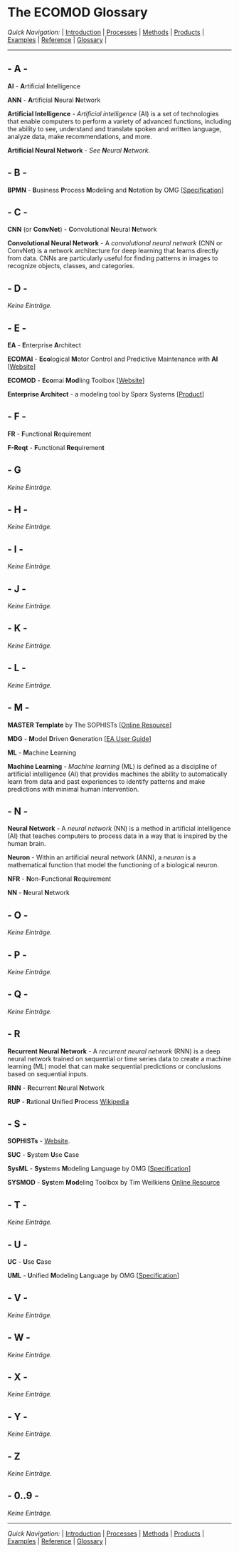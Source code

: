 # The ECOMOD Glossary


_Quick Navigation:_ | [Introduction](index.md) | [Processes](processes.md) | [Methods](methods.md) | [Products](products.md) | [Examples](examples.md) | [Reference](quick-reference.md) | [Glossary](glossary.md) |

---

## - A -

**AI** - **A**rtificial **I**ntelligence

**ANN** - **A**rtificial **N**eural **N**etwork

**Artificial Intelligence** - _Artificial intelligence_ (AI) is a set of technologies that enable computers to perform a variety of advanced functions, including the ability to see, understand and translate spoken and written language, analyze data, make recommendations, and more.

**Artificial Neural Network** - _See **N**eural **N**etwork._


## - B -

**BPMN** - **B**usiness **P**rocess **M**odeling and **N**otation by OMG [[Specification](https://www.omg.org/spec/BPMN)]


## - C -

**CNN** (or **ConvNet**) - **C**onvolutional **N**eural **N**etwork

**Convolutional Neural Network** - A _convolutional neural network_ (CNN or ConvNet) is a network architecture for deep learning that learns directly from data. CNNs are particularly useful for finding patterns in images to recognize objects, classes, and categories.


## - D -

*Keine Einträge.*


## - E -

**EA** - **E**nterprise **A**rchitect

**ECOMAI** - **Eco**logical **M**otor Control and Predictive Maintenance with **AI** [[Website](https://ecomai.eu/)]

**ECOMOD** - **Eco**mai **Mod**ling Toolbox [[Website](https://github.com/eureka-ecomai/ECOMAI-Design-Kit/blob/main/docs/ecomod/README.md)]

**Enterprise Architect** - a modeling tool by Sparx Systems [[Product](https://sparxsystems.com/)]


## - F -

**FR** - **F**unctional **R**equirement

**F-Reqt** - **F**unctional **Req**uiremen**t**


## - G 

*Keine Einträge.*


## - H -

*Keine Einträge.*


## - I -

*Keine Einträge.*


## - J -

*Keine Einträge.*


## - K -

*Keine Einträge.*


## - L -

*Keine Einträge.*


## - M -

**MASTER Template** by The SOPHISTs [[Online Resource](https://www.sophist.de/fileadmin/user_upload/Bilder_zu_Seiten/Publikationen/RE6/Webinhalte_Buchteil_3/MASTER-Schablonen_fuer_Definitionen_-_29.08.2014.pdf)]

**MDG** - **M**odel **D**riven **G**eneration [[EA User Guide](https://sparxsystems.com/enterprise_architect_user_guide/17.0/modeling_domains/sc_mdg_extensions.html)]

**ML** - **M**achine **L**earning

**Machine Learning** - _Machine learning_ (ML) is defined as a discipline of artificial intelligence (AI) that provides machines the ability to automatically learn from data and past experiences to identify patterns and make predictions with minimal human intervention.


## - N -

**Neural Network** - A _neural network_ (NN) is a method in artificial intelligence (AI) that teaches computers to process data in a way that is inspired by the human brain. 

**Neuron** - Within an artificial neural network (ANN), a _neuron_ is a mathematical function that model the functioning of a biological neuron. 

**NFR** - **N**on-**F**unctional **R**equirement

**NN** - **N**eural **N**etwork


## - O -

*Keine Einträge.*


## - P -

*Keine Einträge.*


## - Q -

*Keine Einträge.*


## - R 

**Recurrent Neural Network** - A _recurrent neural network_ (RNN) is a deep neural network trained on sequential or time series data to create a machine learning (ML) model that can make sequential predictions or conclusions based on sequential inputs.

**RNN** - **R**ecurrent **N**eural **N**etwork

**RUP** - **R**ational **U**nified **P**rocess [Wikipedia](https://en.wikipedia.org/wiki/Rational_unified_process)


## - S -

**SOPHISTs** - [Website](https://www.sophist.de/en/the-sophists/people/).

**SUC** - **S**ystem **U**se **C**ase

**SysML** - **Sys**tems **M**odeling **L**anguage by OMG [[Specification](https://www.omg.org/spec/SysML/About-SysML)]

**SYSMOD** - **Sys**tem **Mod**eling Toolbox by Tim Weilkiens [Online Resource](https://mbse4u.com/sysmod/)


## - T -

*Keine Einträge.*


## - U -

**UC** - **U**se **C**ase

**UML** - **U**nified **M**odeling **L**anguage by OMG [[Specification](https://www.omg.org/spec/UML/About-UML)]


## - V -

*Keine Einträge.*


## - W -

*Keine Einträge.*


## - X -

*Keine Einträge.*


## - Y -

*Keine Einträge.*


## - Z 

*Keine Einträge.*


## - 0..9 -

*Keine Einträge.*


---
_Quick Navigation:_ | [Introduction](index.md) | [Processes](processes.md) | [Methods](methods.md) | [Products](products.md) | [Examples](examples.md) | [Reference](quick-reference.md) | [Glossary](glossary.md) |
